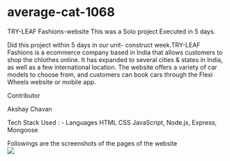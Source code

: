 # average-cat-1068

TRY-LEAF Fashions-website This was a Solo project Executed in 5 days.

Did this project within 5 days in our unit- construct week.TRY-LEAF Fashions is a ecommerce company based in India that allows customers to shop the chlothes online. It has expanded to several cities & states in India, as well as a few international location. The website offers a variety of car models to choose from, and customers can book cars through the Flexi Wheels website or mobile app.


Contributor

Akshay Chavan

Tech Stack Used : - Languages HTML CSS JavaScript, Node.js, Express, Mongoose

Followings are the screenshots of the pages of the website
<br>
<img src="[https://drive.google.com/file/d/1TXR2bAzcSj3x8OWY6mcPzAz-e_k0Zmw8/view?usp=share_link](https://ibb.co/7rnjZj0
https://ibb.co/wR8JdZc
https://ibb.co/5cBvZsK
https://ibb.co/LhjL9Ww)">
